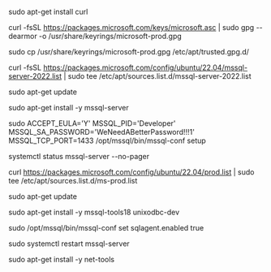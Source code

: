  sudo apt-get install curl 


curl -fsSL https://packages.microsoft.com/keys/microsoft.asc | sudo gpg --dearmor -o /usr/share/keyrings/microsoft-prod.gpg


sudo cp /usr/share/keyrings/microsoft-prod.gpg /etc/apt/trusted.gpg.d/


curl -fsSL https://packages.microsoft.com/config/ubuntu/22.04/mssql-server-2022.list | sudo tee /etc/apt/sources.list.d/mssql-server-2022.list


sudo apt-get update


sudo apt-get install -y mssql-server


sudo ACCEPT_EULA='Y' MSSQL_PID='Developer' MSSQL_SA_PASSWORD='WeNeedABetterPassword!!!1' MSSQL_TCP_PORT=1433 /opt/mssql/bin/mssql-conf setup


systemctl status mssql-server --no-pager


curl https://packages.microsoft.com/config/ubuntu/22.04/prod.list | sudo tee /etc/apt/sources.list.d/ms-prod.list


sudo apt-get update


sudo apt-get install -y mssql-tools18 unixodbc-dev


sudo /opt/mssql/bin/mssql-conf set sqlagent.enabled true


sudo systemctl restart mssql-server


sudo apt-get install -y net-tools



